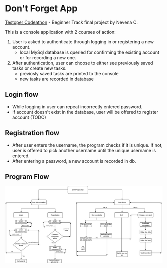 # Don't Forget App

[Testoper Codeathon](https://testoper.com/portfolio/testoper_codeathon/) - Beginner Track final project
by Nevena C.

This is a console application with 2 courses of action:
1. User is asked to authenticate through logging in or registering a new account.
   - local MySql database is queried for confirming the existing account or for recording a new one.
2. After authentication, user can choose to either see previously saved tasks or create new tasks.
   - previosly saved tasks are printed to the console
   - new tasks are recorded in database
   
   
## Login flow 
- While logging in user can repeat incorrectly entered password.
- If account doesn't exist in the database, user will be offered to register account (TODO)

## Registration flow
- After user enters the username, the program checks if it is unique. If not, user is offered to pick another username until the unique username is entered.
- After entering a password, a new account is recorded in db.

## Program Flow
![FlowChat Image](https://github.com/SheenaVanPunk/DontForgetApp/blob/master/flow%20chart/DontForgetApp%20ProgramFlow.jpg)
